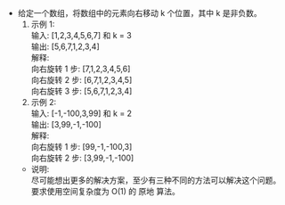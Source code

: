 - 给定一个数组，将数组中的元素向右移动 k 个位置，其中 k 是非负数。
    1. 示例 1:<br>
        输入: [1,2,3,4,5,6,7] 和 k = 3<br>
        输出: [5,6,7,1,2,3,4]<br>
        解释:<br>
        向右旋转 1 步: [7,1,2,3,4,5,6]<br>
        向右旋转 2 步: [6,7,1,2,3,4,5]<br>
        向右旋转 3 步: [5,6,7,1,2,3,4]<br>
    2. 示例 2:<br>
        输入: [-1,-100,3,99] 和 k = 2<br>
        输出: [3,99,-1,-100]<br>
        解释:<br>
        向右旋转 1 步: [99,-1,-100,3]<br>
        向右旋转 2 步: [3,99,-1,-100]<br>
    - 说明:<br>
        尽可能想出更多的解决方案，至少有三种不同的方法可以解决这个问题。<br>
        要求使用空间复杂度为 O(1) 的 原地 算法。